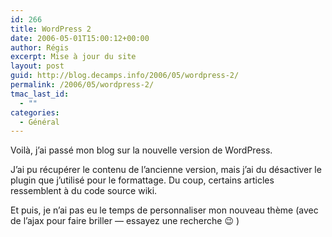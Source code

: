 ```yaml
---
id: 266
title: WordPress 2
date: 2006-05-01T15:00:12+00:00
author: Régis
excerpt: Mise à jour du site
layout: post
guid: http://blog.decamps.info/2006/05/wordpress-2/
permalink: /2006/05/wordpress-2/
tmac_last_id:
  - ""
categories:
  - Général
---
```

Voilà, j&rsquo;ai passé mon blog sur la nouvelle version de WordPress.

J&rsquo;ai pu récupérer le contenu de l&rsquo;ancienne version, mais j&rsquo;ai du désactiver le plugin que j&rsquo;utilisé pour le formattage. Du coup, certains articles ressemblent à du code source wiki.

Et puis, je n&rsquo;ai pas eu le temps de personnaliser mon nouveau thème (avec de l&rsquo;ajax pour faire briller &#8212; essayez une recherche 😉 )